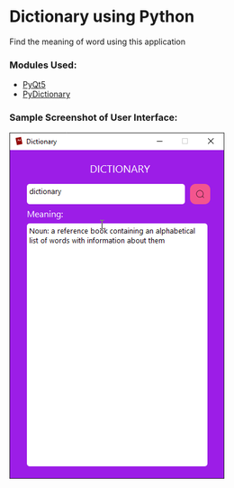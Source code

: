 # Dictionary using Python
Find the meaning of word using this application

### Modules Used:
  - [PyQt5](https://pypi.org/project/PyQt5/)
  - [PyDictionary](https://pypi.org/project/PyDictionary/)
  


### Sample Screenshot of User Interface:
![The GUI](https://raw.githubusercontent.com/samir2901/Dictionary-Using-Python/master/Screenshot/screenshot.png)